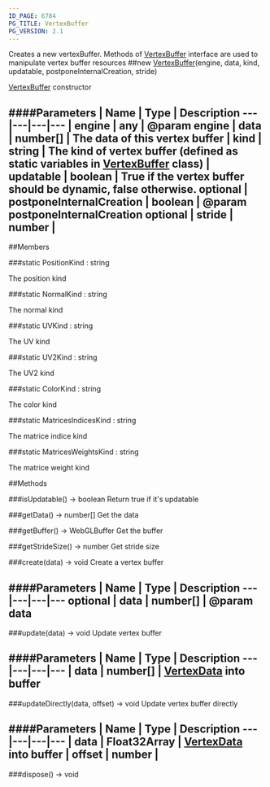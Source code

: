 ```yaml
---
ID_PAGE: 6784
PG_TITLE: VertexBuffer
PG_VERSION: 2.1
---
```


Creates a new vertexBuffer. Methods of [VertexBuffer](page.php?p=6784) interface are used to manipulate vertex buffer resources
##new [VertexBuffer](page.php?p=6784)(engine, data, kind, updatable, postponeInternalCreation, stride)


 [VertexBuffer](page.php?p=6784) constructor




####Parameters
 | Name | Type | Description
---|---|---|---
 | engine | any | @param engine
 | data | number[] | The data of this vertex buffer
 | kind | string | The kind of vertex buffer (defined as static variables in [VertexBuffer](page.php?p=6784) class)
 | updatable | boolean | True if the vertex buffer should be dynamic, false otherwise.
optional | postponeInternalCreation | boolean | @param postponeInternalCreation
optional | stride | number | 
---

##Members

###static PositionKind : string




The position kind



###static NormalKind : string




The normal kind



###static UVKind : string




The UV kind



###static UV2Kind : string




The UV2 kind



###static ColorKind : string




The color kind



###static MatricesIndicesKind : string




The matrice indice kind



###static MatricesWeightsKind : string




The matrice weight kind











##Methods

###isUpdatable() &rarr; boolean
Return true if it's updatable






###getData() &rarr; number[]
Get the data






###getBuffer() &rarr; WebGLBuffer
Get the buffer






###getStrideSize() &rarr; number
Get stride size






###create(data) &rarr; void
Create a vertex buffer





####Parameters
 | Name | Type | Description
---|---|---|---
optional | data | number[] | @param data
---

###update(data) &rarr; void
Update vertex buffer





####Parameters
 | Name | Type | Description
---|---|---|---
 | data | number[] | [VertexData](page.php?p=6773) into buffer
---

###updateDirectly(data, offset) &rarr; void
Update vertex buffer directly





####Parameters
 | Name | Type | Description
---|---|---|---
 | data | Float32Array | [VertexData](page.php?p=6773) into buffer
 | offset | number | 
---

###dispose() &rarr; void


